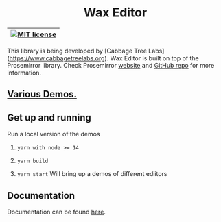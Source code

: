<div width="100%" align="center">
  <h1>Wax Editor</h1>
</div>

| [![MIT license](https://img.shields.io/badge/license-MIT-e51879.svg)](https://gitlab.coko.foundation/wax/wax-prosemirror/raw/master/LICENSE) |
| :------------------------------------------------------------------------------------------------------------------------------------------: |


This library is being developed by [Cabbage Tree Labs] (https://www.cabbagetreelabs.org).
Wax Editor is built on top of the Prosemirror library. Check Prosemirror [website](https://prosemirror.net/) and [GitHub repo](https://github.com/ProseMirror) for more information.

## [Various Demos.](https://demo.waxjs.net/)


## Get up and running

Run a local version of the demos

1.  `yarn with node >= 14`

2.  `yarn build`

3.  `yarn start` Will bring up a demos of different ediitors

## Documentation

Documentation can be found [here](https://waxjs.net/docs/wax/).

